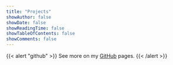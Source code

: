 ```yaml
---
title: "Projects"
showAuthor: false
showDate: false
showReadingTime: false
showTableOfContents: false
showComments: false
---
```


{{< alert "github" >}}
See more on my [GitHub](https://github.com/jkengineer42) pages.
{{< /alert >}}